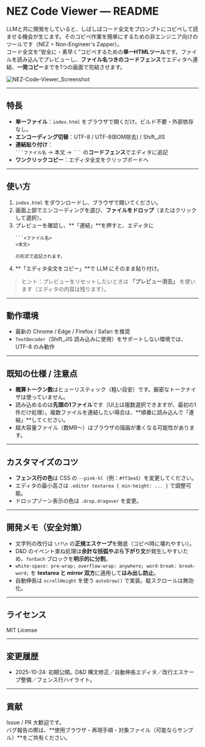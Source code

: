 # NEZ Code Viewer — README

LLMと共に開発をしていると、しばしばコード全文をプロンプトにコピペして読ませる機会が生じます。そのコピペ作業を簡単にするための非エンジニア向けのツールです（NEZ = Non-Engineer's Zapper）。  
コード全文を“安全に・素早く”コピペするための**単一HTMLツール**です。ファイルを読み込んでプレビューし、**ファイル名つきのコードフェンス**でエディタへ連結、**一発コピー**までを1つの画面で完結させます。

![NEZ-Code-Viewer_Screenshot](https://github.com/user-attachments/assets/1394e184-e83c-4d16-83bf-c234a3accb7b)

---

## 特長

- **単一ファイル**：`index.html` をブラウザで開くだけ。ビルド不要・外部依存なし。
- **エンコーディング切替**：UTF-8 / UTF-8(BOM除去) / Shift_JIS
- **連結貼り付け**：  
  ` ```ファイル名 ` → 本文 → ` ``` ` の**コードフェンス**でエディタに追記
- **ワンクリックコピー**：エディタ全文をクリップボードへ

---

## 使い方

1. `index.html` をダウンロードし、ブラウザで開いてください。
2. 画面上部でエンコーディングを選び、**ファイルをドロップ**（またはクリックして選択）。
3. プレビューを確認し、**「連結」**を押すと、エディタに  
   ```
   ```<ファイル名>
   <本文>
   ```
   ```  
   の形式で追記されます。
4. **「エディタ全文をコピー」**で LLM にそのまま貼り付け。

> ヒント：プレビューをリセットしたいときは **「プレビュー消去」** を使います（エディタの内容は残ります）。

---

## 動作環境

- 最新の Chrome / Edge / Firefox / Safari を推奨
- `TextDecoder`（Shift_JIS 読み込みに使用）をサポートしない環境では、UTF-8 のみ動作

---

## 既知の仕様 / 注意点

- **概算トークン数**はヒューリスティック（粗い目安）です。厳密なトークナイザは使っていません。
- 読み込めるのは**先頭の1ファイル**です（UI上は複数選択できますが、最初の1件だけ処理）。複数ファイルを連結したい場合は、**順番に読み込んで「連結」**してください。
- 超大容量ファイル（数MB～）はブラウザの描画が重くなる可能性があります。

---

## カスタマイズのコツ

- **フェンス行の色**は CSS の `--pink-hl`（例：`#ff3ea5`）を変更してください。
- エディタの最小高さは `.editor textarea { min-height: ... }` で調整可能。
- ドロップゾーン表示の色は `.drop.dragover` を変更。

---

## 開発メモ（安全対策）

- 文字列の改行は `\r?\n` の**正規エスケープ**を徹底（コピペ時に壊れやすい）。
- D&D のイベント束ね処理は**余計な括弧やぶら下がり文**が発生しやすいため、`forEach` ブロックを**明示的に分割**。
- `white-space: pre-wrap; overflow-wrap: anywhere; word-break: break-word;` を **textarea と mirror 双方**に適用して**はみ出し防止**。
- 自動伸長は `scrollHeight` を使う `autoGrow()` で実装。縦スクロールは無効化。

---

## ライセンス

MIT License  

---

## 変更履歴

- 2025-10-24: 初期公開。D&D 構文修正／自動伸長エディタ／改行エスケープ整備／フェンス行ハイライト。

---

## 貢献

Issue / PR 大歓迎です。  
バグ報告の際は、**使用ブラウザ・再現手順・対象ファイル（可能ならサンプル）**をご共有ください。
